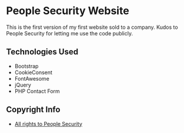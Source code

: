 # People Security Website
This is the first version of my first website sold to a company. Kudos to People Security for letting me use the code publicly.

## Technologies Used
- Bootstrap
- CookieConsent
- FontAwesome
- jQuery
- PHP Contact Form

## Copyright Info
- [All rights to People Security](https://peoplesecurity.com.br/)
